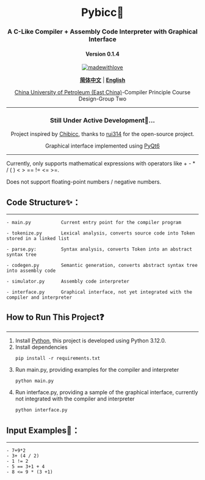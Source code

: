 <div align="center">
<h1> Pybicc💯</h1>

### A C-Like Compiler + Assembly Code Interpreter with Graphical Interface


#### Version 0.1.4


[![madewithlove](https://img.shields.io/badge/made_with-%E2%9D%A4-red?style=for-the-badge&labelColor=orange)](https://github.com/TochusC/ai-assistant-teaching-website)

[**简体中文**](./README.md) | [**English**](./docs/en/README.md)


[China University of Petroleum (East China)](https://upc.edu.cn/)-Compiler Principle Course Design-Group Two

---

<div align="center">

### Still Under Active Development🔨...

Project inspired by [Chibicc](https://github.com/rui314/chibicc), thanks to [rui314](https://github.com/rui314) for the open-source project.

Graphical interface implemented using [PyQt6](https://riverbankcomputing.com/software/pyqt/intro)

</div>

</div>

---

Currently, only supports mathematical expressions with operators like + - * / ( ) < > == != <= >=.

Does not support floating-point numbers / negative numbers.


## Code Structure✨：

---

    - main.py           Current entry point for the compiler program

    - tokenize.py       Lexical analysis, converts source code into Token stored in a linked list

    - parse.py:         Syntax analysis, converts Token into an abstract syntax tree

    - codegen.py        Semantic generation, converts abstract syntax tree into assembly code

    - simulator.py      Assembly code interpreter

    - interface.py      Graphical interface, not yet integrated with the compiler and interpreter

## How to Run This Project❓

---

1. Install [Python](https://www.python.org/), this project is developed using Python 3.12.0.
2. Install dependencies
    ```shell
    pip install -r requirements.txt
    ```
1. Run main.py, providing examples for the compiler and interpreter
    ```shell
    python main.py
    ```
1. Run interface.py, providing a sample of the graphical interface, currently not integrated with the compiler and interpreter
    ```shell
    python interface.py
    ```
   
   

## Input Examples👾：

---
    - 7+9*2
    - 3+ (4 / 2)
    - 1 != 2
    - 5 == 3+1 + 4
    - 8 <= 9 * (3 +1)
